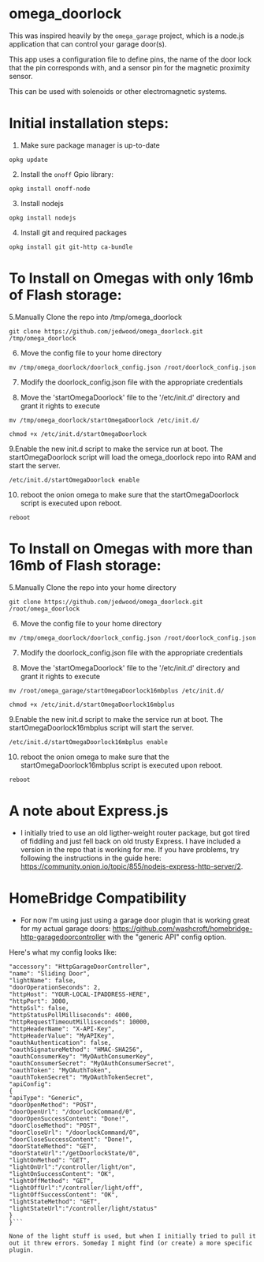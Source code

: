 # omega_doorlock

This was inspired heavily by the `omega_garage` project, which is a node.js application that can control your garage door(s).

This app uses a configuration file to define pins, the name of the door lock that the pin corresponds with, and a sensor pin for the magnetic proximity sensor.

This can be used with solenoids or other electromagnetic systems.

# Initial installation steps:

1. Make sure package manager is up-to-date

  ```opkg update```

2. Install the `onoff` Gpio library:

  ```opkg install onoff-node```

3. Install nodejs

  ```opkg install nodejs```

4. Install git and required packages

  ```opkg install git git-http ca-bundle```


# To Install on Omegas with only 16mb of Flash storage:

5.Manually Clone the repo into /tmp/omega_doorlock

  ```git clone https://github.com/jedwood/omega_doorlock.git /tmp/omega_doorlock```

6. Move the config file to your home directory

  ```mv /tmp/omega_doorlock/doorlock_config.json /root/doorlock_config.json```

7. Modify the doorlock_config.json file with the appropriate credentials

8. Move the 'startOmegaDoorlock' file to the '/etc/init.d' directory and grant it rights to execute

  ```mv /tmp/omega_doorlock/startOmegaDoorlock /etc/init.d/```

  ```chmod +x /etc/init.d/startOmegaDoorlock```

9.Enable the new init.d script to make the service run at boot. The startOmegaDoorlock script will load the omega_doorlock repo into RAM and start the server.

  ```/etc/init.d/startOmegaDoorlock enable```

10. reboot the onion omega to make sure that the startOmegaDoorlock script is executed upon reboot.

```reboot```


# To Install on Omegas with more than 16mb of Flash storage:

5.Manually Clone the repo into your home directory

  ```git clone https://github.com/jedwood/omega_doorlock.git /root/omega_doorlock```

6. Move the config file to your home directory

  ```mv /tmp/omega_doorlock/doorlock_config.json /root/doorlock_config.json```

7. Modify the doorlock_config.json file with the appropriate credentials

8. Move the 'startOmegaDoorlock' file to the '/etc/init.d' directory and grant it rights to execute

  ```mv /root/omega_garage/startOmegaDoorlock16mbplus /etc/init.d/```

  ```chmod +x /etc/init.d/startOmegaDoorlock16mbplus```

9.Enable the new init.d script to make the service run at boot. The startOmegaDoorlock16mbplus script will start the server.

  ```/etc/init.d/startOmegaDoorlock16mbplus enable```

10. reboot the onion omega to make sure that the startOmegaDoorlock16mbplus script is executed upon reboot.

```reboot```


# A note about Express.js
* I initially tried to use an old ligther-weight router package, but got tired of fiddling and just fell back on old trusty Express. I have included a version in the repo that is working for me. If you have problems, try following the instructions in the guide here: https://community.onion.io/topic/855/nodejs-express-http-server/2.

# HomeBridge Compatibility
* For now I'm using just using a garage door plugin that is working great for my actual garage doors: https://github.com/washcroft/homebridge-http-garagedoorcontroller with the "generic API" config option.

Here's what my config looks like:

```{
"accessory": "HttpGarageDoorController",
"name": "Sliding Door",
"lightName": false,
"doorOperationSeconds": 2,
"httpHost": "YOUR-LOCAL-IPADDRESS-HERE",
"httpPort": 3000,
"httpSsl": false,
"httpStatusPollMilliseconds": 4000,
"httpRequestTimeoutMilliseconds": 10000,
"httpHeaderName": "X-API-Key",
"httpHeaderValue": "MyAPIKey",
"oauthAuthentication": false,
"oauthSignatureMethod": "HMAC-SHA256",
"oauthConsumerKey": "MyOAuthConsumerKey",
"oauthConsumerSecret": "MyOAuthConsumerSecret",
"oauthToken": "MyOAuthToken",
"oauthTokenSecret": "MyOAuthTokenSecret",
"apiConfig":
{
"apiType": "Generic",
"doorOpenMethod": "POST",
"doorOpenUrl": "/doorlockCommand/0",
"doorOpenSuccessContent": "Done!",
"doorCloseMethod": "POST",
"doorCloseUrl": "/doorlockCommand/0",
"doorCloseSuccessContent": "Done!",
"doorStateMethod": "GET",
"doorStateUrl":"/getDoorlockState/0",
"lightOnMethod": "GET",
"lightOnUrl":"/controller/light/on",
"lightOnSuccessContent": "OK",
"lightOffMethod": "GET",
"lightOffUrl":"/controller/light/off",
"lightOffSuccessContent": "OK",
"lightStateMethod": "GET",
"lightStateUrl":"/controller/light/status"
}
}```

None of the light stuff is used, but when I initially tried to pull it out it threw errors. Someday I might find (or create) a more specific plugin.